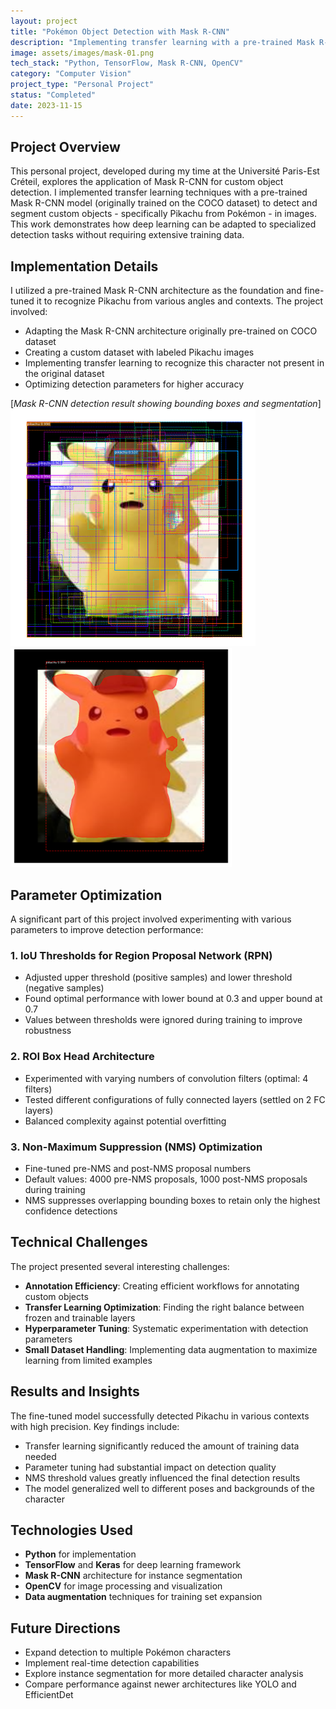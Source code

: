 ```yaml
---
layout: project
title: "Pokémon Object Detection with Mask R-CNN"
description: "Implementing transfer learning with a pre-trained Mask R-CNN model to detect custom objects like Pikachu in images."
image: assets/images/mask-01.png
tech_stack: "Python, TensorFlow, Mask R-CNN, OpenCV"
category: "Computer Vision"
project_type: "Personal Project"
status: "Completed"
date: 2023-11-15
---
```


## Project Overview

This personal project, developed during my time at the Université Paris-Est Créteil, explores the application of Mask R-CNN for custom object detection. I implemented transfer learning techniques with a pre-trained Mask R-CNN model (originally trained on the COCO dataset) to detect and segment custom objects - specifically Pikachu from Pokémon - in images. This work demonstrates how deep learning can be adapted to specialized detection tasks without requiring extensive training data.

## Implementation Details

I utilized a pre-trained Mask R-CNN architecture as the foundation and fine-tuned it to recognize Pikachu from various angles and contexts. The project involved:

- Adapting the Mask R-CNN architecture originally pre-trained on COCO dataset
- Creating a custom dataset with labeled Pikachu images
- Implementing transfer learning to recognize this character not present in the original dataset
- Optimizing detection parameters for higher accuracy

[*Mask R-CNN detection result showing bounding boxes and segmentation*]
![Mask R-CNN Detection Bounding boxes](/assets/images/mask-01.png)
![Mask R-CNN Detection Segmentation](/assets/images/mask-02.png)


## Parameter Optimization

A significant part of this project involved experimenting with various parameters to improve detection performance:

### 1. IoU Thresholds for Region Proposal Network (RPN)
- Adjusted upper threshold (positive samples) and lower threshold (negative samples)
- Found optimal performance with lower bound at 0.3 and upper bound at 0.7
- Values between thresholds were ignored during training to improve robustness

### 2. ROI Box Head Architecture
- Experimented with varying numbers of convolution filters (optimal: 4 filters)
- Tested different configurations of fully connected layers (settled on 2 FC layers)
- Balanced complexity against potential overfitting

### 3. Non-Maximum Suppression (NMS) Optimization
- Fine-tuned pre-NMS and post-NMS proposal numbers
- Default values: 4000 pre-NMS proposals, 1000 post-NMS proposals during training
- NMS suppresses overlapping bounding boxes to retain only the highest confidence detections


## Technical Challenges

The project presented several interesting challenges:

- **Annotation Efficiency**: Creating efficient workflows for annotating custom objects
- **Transfer Learning Optimization**: Finding the right balance between frozen and trainable layers
- **Hyperparameter Tuning**: Systematic experimentation with detection parameters
- **Small Dataset Handling**: Implementing data augmentation to maximize learning from limited examples

## Results and Insights

The fine-tuned model successfully detected Pikachu in various contexts with high precision. Key findings include:

- Transfer learning significantly reduced the amount of training data needed
- Parameter tuning had substantial impact on detection quality
- NMS threshold values greatly influenced the final detection results
- The model generalized well to different poses and backgrounds of the character

## Technologies Used

- **Python** for implementation
- **TensorFlow** and **Keras** for deep learning framework
- **Mask R-CNN** architecture for instance segmentation
- **OpenCV** for image processing and visualization
- **Data augmentation** techniques for training set expansion

## Future Directions

- Expand detection to multiple Pokémon characters
- Implement real-time detection capabilities
- Explore instance segmentation for more detailed character analysis
- Compare performance against newer architectures like YOLO and EfficientDet